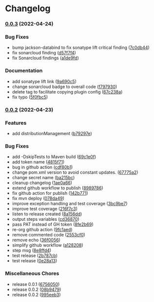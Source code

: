 # Changelog

### [0.0.3](https://github.com/remisbaima/license-checker-cyclonedx-maven-plugin/compare/v0.0.2...v0.0.3) (2022-04-24)


### Bug Fixes

* bump jackson-databind to fix sonatype lift critical finding ([7c0db44](https://github.com/remisbaima/license-checker-cyclonedx-maven-plugin/commit/7c0db44e8e140fa69fd6df3e6237f147cd188101))
* fix sonarcloud finding ([d57f7f4](https://github.com/remisbaima/license-checker-cyclonedx-maven-plugin/commit/d57f7f4699a84fe28be357476f709159813ccef1))
* fix Sonarcloud findings ([a1de9fd](https://github.com/remisbaima/license-checker-cyclonedx-maven-plugin/commit/a1de9fdf025de47f254d48a3528e5a697047ef03))


### Documentation

* add sonatype lift link ([9a690c5](https://github.com/remisbaima/license-checker-cyclonedx-maven-plugin/commit/9a690c5285aff14b522f553a25dd117e5002fe9a))
* change sonarcloud badge to overall code ([f797930](https://github.com/remisbaima/license-checker-cyclonedx-maven-plugin/commit/f7979305e1cba08ee46c8dc3eaf79706e900ecbd))
* delete <plugins> tag to facilitate copying plugin config ([67c238a](https://github.com/remisbaima/license-checker-cyclonedx-maven-plugin/commit/67c238ae0ca746cde1f4f3cc1fb5d24df340ae74))
* fix typo ([5f0fbc5](https://github.com/remisbaima/license-checker-cyclonedx-maven-plugin/commit/5f0fbc5dac3ea7860b72cd2503da44fee890d24b))

### [0.0.2](https://github.com/remisbaima/license-checker-cyclonedx-maven-plugin/compare/v0.0.2...v0.0.2) (2022-04-23)


### Features

* add distributionManagement ([b79297e](https://github.com/remisbaima/license-checker-cyclonedx-maven-plugin/commit/b79297e9406f83a0777705de231a8f78c2092f3c))


### Bug Fixes

* add -DskipTests to Maven build ([69c1e0f](https://github.com/remisbaima/license-checker-cyclonedx-maven-plugin/commit/69c1e0f7e7882f027648cad575a91e5f27ba0b39))
* add token name ([4815f71](https://github.com/remisbaima/license-checker-cyclonedx-maven-plugin/commit/4815f71ada05cdd4d5a4b6d1d6568526488b5829))
* bug in github action ([cdf80b1](https://github.com/remisbaima/license-checker-cyclonedx-maven-plugin/commit/cdf80b1d9b51f8307397055ad095c93d6e424619))
* change pom.xml version to avoid constant updates. ([67775a2](https://github.com/remisbaima/license-checker-cyclonedx-maven-plugin/commit/67775a2f6d7f627dc3310b70635377bc7486d93f))
* change secret name ([ba215bc](https://github.com/remisbaima/license-checker-cyclonedx-maven-plugin/commit/ba215bc1c728dd2de1691b969ca1021970631d98))
* cleanup changelog ([1ae0a66](https://github.com/remisbaima/license-checker-cyclonedx-maven-plugin/commit/1ae0a666e2be8fe4f0affc58285391f593261d1a))
* extend github workflow to publish ([8989786](https://github.com/remisbaima/license-checker-cyclonedx-maven-plugin/commit/89897860557bef62d466aadac9bcd3a2aaa16059))
* fix github action for publish ([142b771](https://github.com/remisbaima/license-checker-cyclonedx-maven-plugin/commit/142b771815b343556be682125c25ce3224f1ef09))
* fix mvn deploy ([078da49](https://github.com/remisbaima/license-checker-cyclonedx-maven-plugin/commit/078da497395b057666da2f76a0f22bfff5b3ca04))
* improve exception handling and test coverage ([3bc9be7](https://github.com/remisbaima/license-checker-cyclonedx-maven-plugin/commit/3bc9be7fde9f85e17b1bb4b0768c720a2662c8e8))
* improve test coverage ([216f7c3](https://github.com/remisbaima/license-checker-cyclonedx-maven-plugin/commit/216f7c3cb25b7b229d4140cb51edf41d7f470517))
* listen to release created ([8a156dd](https://github.com/remisbaima/license-checker-cyclonedx-maven-plugin/commit/8a156dd333c21071d75192daf5779dd5685d36b1))
* output steps variables ([cd36870](https://github.com/remisbaima/license-checker-cyclonedx-maven-plugin/commit/cd36870aef9e279cda4e62dfab7c0443277558e2))
* pass PAT instead of GH token ([8fe2b69](https://github.com/remisbaima/license-checker-cyclonedx-maven-plugin/commit/8fe2b69fd531f4aaecbce461f699225e3fb5027c))
* re-org github action ([9fc1aed](https://github.com/remisbaima/license-checker-cyclonedx-maven-plugin/commit/9fc1aed6eed91e1fbda711b6722a2c3de5478b69))
* remove commented code ([2553cf0](https://github.com/remisbaima/license-checker-cyclonedx-maven-plugin/commit/2553cf0ed4c0385611d211ae8aa638525ee78744))
* remove echo ([36f0056](https://github.com/remisbaima/license-checker-cyclonedx-maven-plugin/commit/36f0056983d1cdf5a550c75fd4fdf5f8ad126e47))
* simplify github workflow ([a128208](https://github.com/remisbaima/license-checker-cyclonedx-maven-plugin/commit/a1282081979ab2297b3aabeb7c4afb6912b2160b))
* step msg ([8e8ffd4](https://github.com/remisbaima/license-checker-cyclonedx-maven-plugin/commit/8e8ffd47fbfbc79d1a6304c55c3afd66e679132f))
* test release ([2b787cb](https://github.com/remisbaima/license-checker-cyclonedx-maven-plugin/commit/2b787cb91f62db694a9378d57dffa1b3e119b00f))
* test release ([0e28a13](https://github.com/remisbaima/license-checker-cyclonedx-maven-plugin/commit/0e28a137f14c67a19e1a01c69a8f1a03c1a5eef0))


### Miscellaneous Chores

* release 0.0.1 ([6756050](https://github.com/remisbaima/license-checker-cyclonedx-maven-plugin/commit/675605065fb1e1b4f54cc5fa930523aee49eadf7))
* release 0.0.2 ([08b9479](https://github.com/remisbaima/license-checker-cyclonedx-maven-plugin/commit/08b94798c56f5a494fa6116f5cac92bac7726201))
* release 0.0.2 ([995eeb3](https://github.com/remisbaima/license-checker-cyclonedx-maven-plugin/commit/995eeb3e5e6402be336d631ae7af05f84ba13731))
